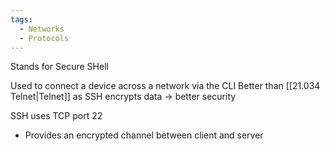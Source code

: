 ```yaml
---
tags:
  - Networks
  - Protocols
---
```

Stands for Secure SHell 

Used to connect a device across a network via the CLI
Better than [[21.034 Telnet|Telnet]] as SSH encrypts data -> better security

SSH uses TCP port 22
- Provides an encrypted channel between client and server